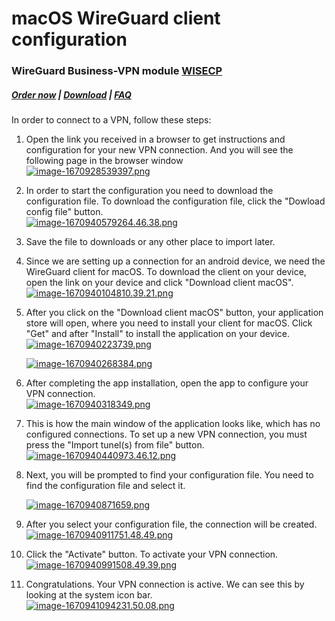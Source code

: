 # macOS WireGuard client configuration

### WireGuard Business-VPN module **[WISECP](https://puqcloud.com/link.php?id=78)** 

##### [Order now](https://puqcloud.com/index.php?rp=/store/wisecp-module-wireguard-business-vpn) | [Download](https://download.puqcloud.com/WISECP/Product/PUQ_WISECP-WireGuard-Business-VPN/) | [FAQ](https://faq.puqcloud.com/)

In order to connect to a VPN, follow these steps:

1. Open the link you received in a browser to get instructions and configuration for your new VPN connection. And you will see the following page in the browser window  
    [![image-1670928539397.png](https://doc.puq.info/uploads/images/gallery/2022-12/scaled-1680-/image-1670928539397.png)](https://doc.puq.info/uploads/images/gallery/2022-12/image-1670928539397.png)
2. In order to start the configuration you need to download the configuration file. To download the configuration file, click the "Dowload config file" button.  
    [![image-1670940579264.46.38.png](https://doc.puq.info/uploads/images/gallery/2022-12/scaled-1680-/image-1670940579264-46-38.png)](https://doc.puq.info/uploads/images/gallery/2022-12/image-1670940579264-46-38.png)
3. Save the file to downloads or any other place to import later.
4. Since we are setting up a connection for an android device, we need the WireGuard client for macOS. To download the client on your device, open the link on your device and click "Download client macOS".  
    [![image-1670940104810.39.21.png](https://doc.puq.info/uploads/images/gallery/2022-12/scaled-1680-/image-1670940104810-39-21.png)](https://doc.puq.info/uploads/images/gallery/2022-12/image-1670940104810-39-21.png)
5. After you click on the "Download client macOS" button, your application store will open, where you need to install your client for macOS. Click "Get" and after "Install" to install the application on your device.  
    [![image-1670940223739.png](https://doc.puq.info/uploads/images/gallery/2022-12/scaled-1680-/image-1670940223739.png)](https://doc.puq.info/uploads/images/gallery/2022-12/image-1670940223739.png)
    
    [![image-1670940268384.png](https://doc.puq.info/uploads/images/gallery/2022-12/scaled-1680-/image-1670940268384.png)](https://doc.puq.info/uploads/images/gallery/2022-12/image-1670940268384.png)
6. After completing the app installation, open the app to configure your VPN connection.  
    [![image-1670940318349.png](https://doc.puq.info/uploads/images/gallery/2022-12/scaled-1680-/image-1670940318349.png)](https://doc.puq.info/uploads/images/gallery/2022-12/image-1670940318349.png)
7. This is how the main window of the application looks like, which has no configured connections. To set up a new VPN connection, you must press the "Import tunel(s) from file" button.  
    [![image-1670940440973.46.12.png](https://doc.puq.info/uploads/images/gallery/2022-12/scaled-1680-/image-1670940440973-46-12.png)](https://doc.puq.info/uploads/images/gallery/2022-12/image-1670940440973-46-12.png)
8. Next, you will be prompted to find your configuration file. You need to find the configuration file and select it.
    
    [![image-1670940871659.png](https://doc.puq.info/uploads/images/gallery/2022-12/scaled-1680-/image-1670940871659.png)](https://doc.puq.info/uploads/images/gallery/2022-12/image-1670940871659.png)
9. After you select your configuration file, the connection will be created.  
    [![image-1670940911751.48.49.png](https://doc.puq.info/uploads/images/gallery/2022-12/scaled-1680-/image-1670940911751-48-49.png)](https://doc.puq.info/uploads/images/gallery/2022-12/image-1670940911751-48-49.png)
10. Click the "Activate" button. To activate your VPN connection.  
    [![image-1670940991508.49.39.png](https://doc.puq.info/uploads/images/gallery/2022-12/scaled-1680-/image-1670940991508-49-39.png)](https://doc.puq.info/uploads/images/gallery/2022-12/image-1670940991508-49-39.png)
11. Congratulations. Your VPN connection is active. We can see this by looking at the system icon bar.  
    [![image-1670941094231.50.08.png](https://doc.puq.info/uploads/images/gallery/2022-12/scaled-1680-/image-1670941094231-50-08.png)](https://doc.puq.info/uploads/images/gallery/2022-12/image-1670941094231-50-08.png)

<div id="bkmrk-"><div></div></div>